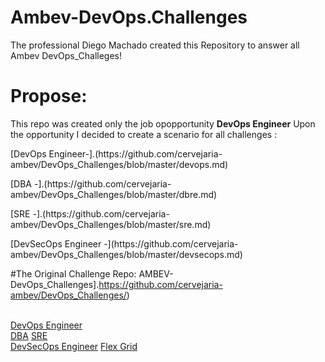# Ambev-DevOps.Challenges
The professional Diego Machado created this Repository to answer all Ambev DevOps_Challeges! 

# Propose:

This repo was created only the job opopportunity <b>DevOps Engineer</b>
Upon the opportunity I decided to create a scenario for all challenges :

<p>[DevOps Engineer-].(https://github.com/cervejaria-ambev/DevOps_Challenges/blob/master/devops.md)</p>
<p>[DBA -].(https://github.com/cervejaria-ambev/DevOps_Challenges/blob/master/dbre.md)</p>
<p>[SRE -].(https://github.com/cervejaria-ambev/DevOps_Challenges/blob/master/sre.md)</p>
<p>[DevSecOps Engineer -](https://github.com/cervejaria-ambev/DevOps_Challenges/blob/master/devsecops.md)</p>

#The Original Challenge Repo:
AMBEV-DevOps_Challenges].https://github.com/cervejaria-ambev/DevOps_Challenges/)




<br>[DevOps Engineer](http://exemplo.com/)</br>
[DBA](http://exemplo.com/)
[SRE](http://exemplo.com/)</br>
[DevSecOps Engineer](http://exemplo.com/)
[Flex Grid](http://exemplo.com/)
